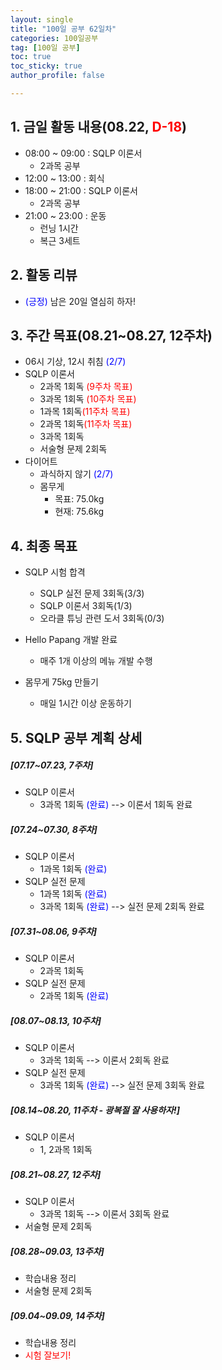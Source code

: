 ```yaml
---
layout: single
title: "100일 공부 62일차"
categories: 100일공부
tag: [100일 공부]
toc: true
toc_sticky: true
author_profile: false

---
```


## 1. 금일 활동 내용(08.22, <span style = "color:red">D-18</span>)

* 08:00 ~ 09:00 : SQLP 이론서
  * 2과목 공부
* 12:00 ~ 13:00 : 회식
* 18:00 ~ 21:00 : SQLP 이론서
  * 2과목 공부
* 21:00 ~ 23:00 : 운동
  * 런닝 1시간
  * 복근 3세트



## 2. 활동 리뷰

* <span style = "color:blue">(긍정)</span> 남은 20일 열심히 하자! 

  

##  3. 주간 목표(08.21~08.27, 12주차)

* 06시 기상, 12시 취침 <span style = "color:blue">(2/7)</span>
* SQLP 이론서
  * 2과목 1회독 <span style = "color:red">(9주차 목표)</span>
  * 3과목 1회독 <span style = "color:red">(10주차 목표)</span>
  * 1과목 1회독<span style = "color:red">(11주차 목표)</span>
  * 2과목 1회독<span style = "color:red">(11주차 목표)</span>
  * 3과목 1회독
  * 서술형 문제 2회독
* 다이어트
  * 과식하지 않기 <span style = "color:blue">(2/7)</span>
  * 몸무게
    * 목표: 75.0kg
    * 현재: 75.6kg



## 4. 최종 목표

* SQLP 시험 합격
  * SQLP 실전 문제 3회독(3/3)
  * SQLP 이론서 3회독(1/3)
  * 오라클 튜닝 관련 도서 3회독(0/3)
* Hello Papang 개발 완료
  * 매주 1개 이상의 메뉴 개발 수행

* 몸무게 75kg 만들기
  * 매일 1시간 이상 운동하기



## 5. SQLP 공부 계획 상세

##### [07.17~07.23, 7주차]

* SQLP 이론서 
  * 3과목 1회독 <span style = "color:blue">(완료)</span> --> 이론서 1회독 완료

##### [07.24~07.30, 8주차]

* SQLP 이론서
  * 1과목 1회독 <span style = "color:blue">(완료)</span>
* SQLP 실전 문제
  * 1과목 1회독 <span style = "color:blue">(완료)</span>
  * 3과목 1회독 <span style = "color:blue">(완료)</span>  --> 실전 문제 2회독 완료

##### [07.31~08.06, 9주차]

* SQLP 이론서 
  * 2과목 1회독
* SQLP 실전 문제
  * 2과목 1회독 <span style = "color:blue">(완료)</span>

##### [08.07~08.13, 10주차]

* SQLP 이론서 
  * 3과목 1회독 --> 이론서 2회독 완료
* SQLP 실전 문제
  * 3과목 1회독 <span style = "color:blue">(완료)</span> --> 실전 문제 3회독 완료

##### [08.14~08.20, 11주차 - 광복절 잘 사용하자!]

* SQLP 이론서 
  * 1, 2과목 1회독

##### [08.21~08.27, 12주차]

* SQLP 이론서 
  * 3과목 1회독 --> 이론서 3회독 완료
* 서술형 문제 2회독

##### [08.28~09.03, 13주차]

* 학습내용 정리
* 서술형 문제 2회독

##### [09.04~09.09, 14주차]

* 학습내용 정리
* <span style = "color:red">시험 잘보기!</span>
